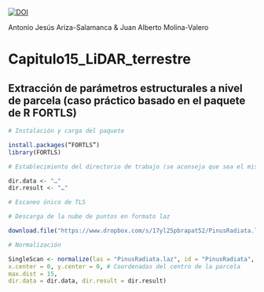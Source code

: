 [![DOI](https://zenodo.org/badge/694534100.svg)](https://zenodo.org/doi/10.5281/zenodo.10454197)

Antonio Jesús Ariza-Salamanca & Juan Alberto Molina-Valero

# Capitulo15_LiDAR_terrestre

## Extracción de parámetros estructurales a nivel de parcela (caso práctico basado en el paquete de R FORTLS)

```r
# Instalación y carga del paquete

install.packages(“FORTLS”)
library(FORTLS)

# Establecimiento del directorio de trabajo (se aconseja que sea el mismo en dir.data y dir.result)

dir.data <- "…"
dir.result <- "…"

# Escaneo único de TLS

# Descarga de la nube de puntos en formato laz

download.file("https://www.dropbox.com/s/17yl25pbrapat52/PinusRadiata.laz?dl=1", destfile = file.path(dir.data, "PinusRadiata.laz"), mode = "wb")

# Normalización

SingleScan <- normalize(las = "PinusRadiata.laz", id = "PinusRadiata",
x.center = 0, y.center = 0, # Coordenadas del centro de la parcela
max.dist = 15,
dir.data = dir.data, dir.result = dir.result)

```
